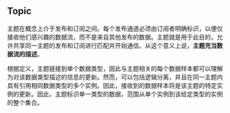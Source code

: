 ## Topic

主题在概念上介于发布和订阅之间。每个发布通道必须由订阅者明确标识，以便仅接收他们感兴趣的数据流，而不是来自其他发布的数据。主题就是用于此目的，允许共享同一主题的发布和订阅进行匹配并开始通信。从这个意义上说，**主题充当数据流的描述**。

根据定义，主题链接到单个数据类型，因此与主题相关的每个数据样本都可以理解为对该数据类型描述的信息的更新。然而，可以包括逻辑分离，并且在同一主题内具有引用相同数据类型的多个实例。因此，接收到的数据样本将是该主题的特定实例的更新。因此，主题标识单一类型的数据，范围从单个实例到该给定类型的实例的整个集合。